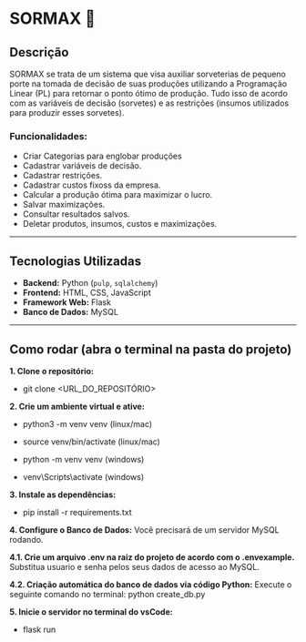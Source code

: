 # SORMAX 🍦

## Descrição
SORMAX se trata de um sistema que visa auxiliar sorveterias de pequeno porte na tomada de decisão de suas produções utilizando a Programação Linear (PL) para retornar o ponto ótimo de produção. Tudo isso de acordo com as variáveis de decisão (sorvetes) e as restrições (insumos utilizados para produzir esses sorvetes).

### Funcionalidades:
- Criar Categorias para englobar produções
- Cadastrar variáveis de decisão.
- Cadastrar restrições.
- Cadastrar custos fixoss da empresa.
- Calcular a produção ótima para maximizar o lucro.
- Salvar maximizações.
- Consultar resultados salvos.
- Deletar produtos, insumos, custos e maximizações.

---

## Tecnologias Utilizadas

- **Backend:** Python (`pulp`, `sqlalchemy`)  
- **Frontend:** HTML, CSS, JavaScript  
- **Framework Web:** Flask  
- **Banco de Dados:** MySQL  

---

## Como rodar (abra o terminal na pasta do projeto)
**1. Clone o repositório:**
- git clone <URL_DO_REPOSITÓRIO>

**2. Crie um ambiente virtual e ative:**
- python3 -m venv venv (linux/mac)
- source venv/bin/activate (linux/mac)

- python -m venv venv (windows)
- venv\Scripts\activate (windows)

**3. Instale as dependências:**
- pip install -r requirements.txt

**4. Configure o Banco de Dados:**
Você precisará de um servidor MySQL rodando.

**4.1. Crie um arquivo .env na raiz do projeto de acordo com o .envexample.**
Substitua usuario e senha pelos seus dados de acesso ao MySQL.

**4.2. Criação automática do banco de dados via código Python:**
Execute o seguinte comando no terminal: python create_db.py

**5. Inicie o servidor no terminal do vsCode:** 
- flask run
